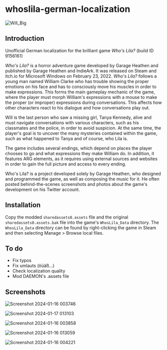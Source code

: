 # whoslila-german-localization

![Will_Big](https://github.com/juliangrtz/whoslila-german-localization/assets/152074442/83545d1c-9ea1-4895-bddc-0dccc7f9c18a)

## Introduction

Unofficial German localization for the brilliant game *Who's Lila?* (build ID 9156161)

*Who's Lila?* is a horror adventure game developed by Garage Heathen and published by Garage Heathen and IndieArk. It was released on Steam and itch.io for Microsoft Windows on February 23, 2022. *Who's Lila?* follows a young man named William Clarke who has trouble showing the proper emotions on his face and has to consciously move his muscles in order to make expressions. This forms the main gameplay mechanic of the game, where the player must morph William's expressions with a mouse to make the proper (or improper) expressions during conversations. This affects how other characters react to his dialogue and how conversations play out.

Will is the last person who saw a missing girl, Tanya Kennedy, alive and must navigate conversations with various characters, such as his classmates and the police, in order to avoid suspicion. At the same time, the player's goal is to uncover the many mysteries contained within the game, such as what happened to Tanya and of course, who Lila is.

The game includes several endings, which depend on places the player chooses to go and what expressions they make William do. In addition, it features ARG elements, as it requires using external sources and websites in order to gain the full picture and access to every ending.

Who's Lila? is a project developed solely by Garage Heathen, who designed and programmed the game, as well as composing the music for it. He often posted behind-the-scenes screenshots and photos about the game's development on his Twitter account.

## Installation

Copy the modded `sharedassets0.assets` file and the original `sharedassets0.assets.bak` file into the game's `WhosLila_Data` directory.
The `WhosLila_Data` directory can be found by right-clicking the game in Steam and then selecting Manage > Browse local files.

## To do

- Fix typos
- Fix umlauts (öüäß...)
- Check localization quality
- Mod DAEMON's .assets file

## Screenshots

![Screenshot 2024-01-16 003746](https://github.com/juliangrtz/whoslila-german-localization/assets/152074442/dadb58e2-9b4c-442e-a716-48deed3da858)

![Screenshot 2024-01-17 013103](https://github.com/juliangrtz/whoslila-german-localization/assets/152074442/4af391c0-6ca7-4757-a059-54df2b7e8af3)

![Screenshot 2024-01-16 003858](https://github.com/juliangrtz/whoslila-german-localization/assets/152074442/bf96a1a2-5152-42ad-b8fe-346218805527)

![Screenshot 2024-01-16 013059](https://github.com/juliangrtz/whoslila-german-localization/assets/152074442/bf6aabd3-f24c-431f-8f30-3f61ac35f471)

![Screenshot 2024-01-16 004221](https://github.com/juliangrtz/whoslila-german-localization/assets/152074442/1802fc71-c0ff-494d-a264-088b1ce48c3a)

